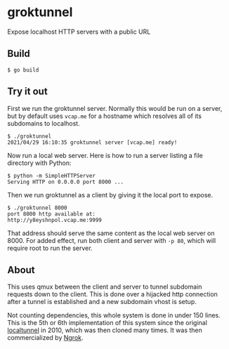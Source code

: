 # groktunnel

Expose localhost HTTP servers with a public URL

## Build
```
$ go build
```

## Try it out

First we run the groktunnel server. Normally this would be run on a server, but by default uses `vcap.me`
for a hostname which resolves all of its subdomains to localhost.
```
$ ./groktunnel
2021/04/29 16:10:35 groktunnel server [vcap.me] ready!
```

Now run a local web server. Here is how to run a server listing a file directory with Python:
```
$ python -m SimpleHTTPServer
Serving HTTP on 0.0.0.0 port 8000 ...
```

Then we run groktunnel as a client by giving it the local port to expose.
```
$ ./groktunnel 8000
port 8000 http available at:
http://y8eyshnpol.vcap.me:9999
```

That address should serve the same content as the local web server on 8000. For added effect,
run both client and server with `-p 80`, which will require root to run the server.

## About

This uses qmux between the client and server to tunnel subdomain requests down to the client.
This is done over a hijacked http connection after a tunnel is established and a new subdomain
vhost is setup. 

Not counting dependencies, this whole system is done in under 150 lines. This is the 5th or 6th
implementation of this system since the original [localtunnel](https://github.com/progrium/localtunnel)
in 2010, which was then cloned many times. It was then commercialized by [Ngrok](https://ngrok.com/).